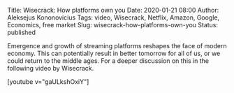 Title: Wisecrack: How platforms own you
Date: 2020-01-21 08:00
Author: Aleksejus Kononovicius
Tags: video, Wisecrack, Netflix, Amazon, Google, Economics, free market
Slug: wisecrack-how-platforms-own-you
Status: published 

Emergence and growth of streaming platforms reshapes the face of modern economy.
This can potentially result in better tomorrow for all of us, or we could return
to the middle ages. For a deeper discussion on this in the following video by
Wisecrack.

[youtube v="gaULkshOxiY"]
